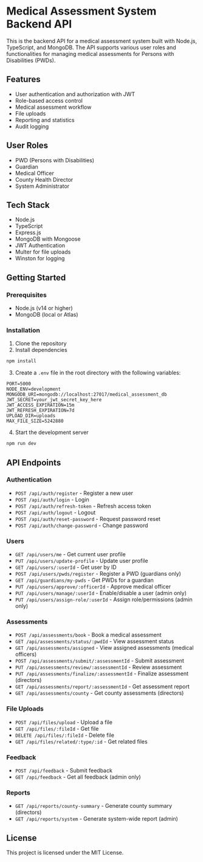 # Medical Assessment System Backend API

This is the backend API for a medical assessment system built with Node.js, TypeScript, and MongoDB. The API supports various user roles and functionalities for managing medical assessments for Persons with Disabilities (PWDs).

## Features

- User authentication and authorization with JWT
- Role-based access control
- Medical assessment workflow
- File uploads
- Reporting and statistics
- Audit logging

## User Roles

- PWD (Persons with Disabilities)
- Guardian
- Medical Officer
- County Health Director
- System Administrator

## Tech Stack

- Node.js
- TypeScript
- Express.js
- MongoDB with Mongoose
- JWT Authentication
- Multer for file uploads
- Winston for logging

## Getting Started

### Prerequisites

- Node.js (v14 or higher)
- MongoDB (local or Atlas)

### Installation

1. Clone the repository
2. Install dependencies

```bash
npm install
```

3. Create a `.env` file in the root directory with the following variables:

```
PORT=5000
NODE_ENV=development
MONGODB_URI=mongodb://localhost:27017/medical_assessment_db
JWT_SECRET=your_jwt_secret_key_here
JWT_ACCESS_EXPIRATION=15m
JWT_REFRESH_EXPIRATION=7d
UPLOAD_DIR=uploads
MAX_FILE_SIZE=5242880
```

4. Start the development server

```bash
npm run dev
```

## API Endpoints

### Authentication

- `POST /api/auth/register` - Register a new user
- `POST /api/auth/login` - Login
- `POST /api/auth/refresh-token` - Refresh access token
- `POST /api/auth/logout` - Logout
- `POST /api/auth/reset-password` - Request password reset
- `POST /api/auth/change-password` - Change password

### Users

- `GET /api/users/me` - Get current user profile
- `PUT /api/users/update-profile` - Update user profile
- `GET /api/users/:userId` - Get user by ID
- `POST /api/users/pwds/register` - Register a PWD (guardians only)
- `GET /api/guardians/my-pwds` - Get PWDs for a guardian
- `PUT /api/users/approve/:officerId` - Approve medical officer
- `PUT /api/users/manage/:userId` - Enable/disable a user (admin only)
- `PUT /api/users/assign-role/:userId` - Assign role/permissions (admin only)

### Assessments

- `POST /api/assessments/book` - Book a medical assessment
- `GET /api/assessments/status/:pwdId` - View assessment status
- `GET /api/assessments/assigned` - View assigned assessments (medical officers)
- `POST /api/assessments/submit/:assessmentId` - Submit assessment
- `PUT /api/assessments/review/:assessmentId` - Review assessment
- `PUT /api/assessments/finalize/:assessmentId` - Finalize assessment (directors)
- `GET /api/assessments/report/:assessmentId` - Get assessment report
- `GET /api/assessments/county` - Get county assessments (directors)

### File Uploads

- `POST /api/files/upload` - Upload a file
- `GET /api/files/:fileId` - Get file
- `DELETE /api/files/:fileId` - Delete file
- `GET /api/files/related/:type/:id` - Get related files

### Feedback

- `POST /api/feedback` - Submit feedback
- `GET /api/feedback` - Get all feedback (admin only)

### Reports

- `GET /api/reports/county-summary` - Generate county summary (directors)
- `GET /api/reports/system` - Generate system-wide report (admin)

## License

This project is licensed under the MIT License.